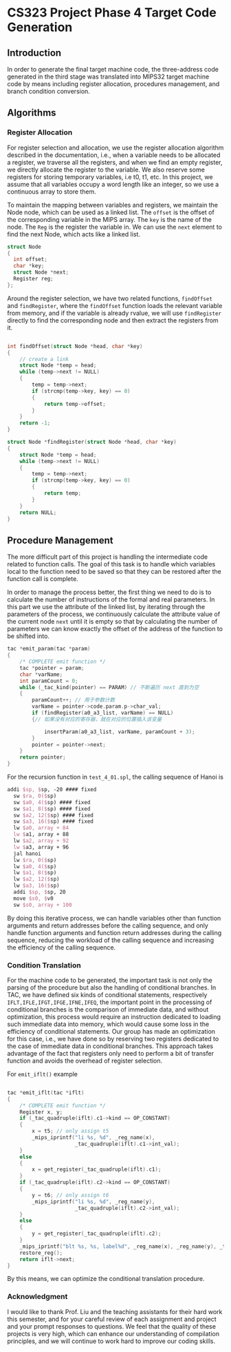 # CS323 Project Phase 4 Target Code Generation

## Introduction

In order to generate the final target machine code, the three-address code generated in the third stage was translated into MIPS32 target machine code by means including register allocation, procedures management, and branch condition conversion.

## Algorithms

### Register Allocation

For register selection and allocation, we use the register allocation algorithm described in the documentation, i.e., when a variable needs to be allocated a register, we traverse all the registers, and when we find an empty register, we directly allocate the register to the variable. We also reserve some registers for storing temporary variables, i.e t0, t1, etc. In this project, we assume that all variables occupy a word length like an integer, so we use a continuous array to store them.

To maintain the mapping between variables and registers, we maintain the Node node, which can be used as a linked list. The `offset` is the offset of the corresponding variable in the MIPS array. The `key` is the name of the node. The `Reg` is the register the variable in. We can use the `next` element to find the next Node, which acts like a linked list.

```C
struct Node
{
  int offset;
  char *key;
  struct Node *next;
  Register reg;  
};
```

Around the register selection, we have two related functions, `findOffset` and `findRegister`, where the `findOffset` function loads the relevant variable from memory, and if the variable is already rvalue, we will use `findRegister` directly to find the corresponding node and then extract the registers from it.

```C

int findOffset(struct Node *head, char *key)
{
    // create a link
    struct Node *temp = head;
    while (temp->next != NULL)
    {
        temp = temp->next;
        if (strcmp(temp->key, key) == 0)
        {
            return temp->offset;
        }
    }
    return -1;
}
```

```C
struct Node *findRegister(struct Node *head, char *key)
{
    struct Node *temp = head;
    while (temp->next != NULL)
    {
        temp = temp->next;
        if (strcmp(temp->key, key) == 0)
        {
            return temp;
        }
    }
    return NULL;
}
```

## Procedure Management

The more difficult part of this project is handling the intermediate code related to function calls. The goal of this task is to handle which variables local to the function need to be saved so that they can be restored after the function call is complete.

In order to manage the process better, the first thing we need to do is to calculate the number of instructions of the formal and real parameters. In this part we use the attribute of the linked list, by iterating through the parameters of the process, we continuously calculate the attribute value of the current node `next` until it is empty so that by calculating the number of parameters we can know exactly the offset of the address of the function to be shifted into.

```c
tac *emit_param(tac *param)
{
    /* COMPLETE emit function */
    tac *pointer = param;
    char *varName;
    int paramCount = 0;
    while (_tac_kind(pointer) == PARAM) // 不断遍历 next 直到为空
    {
        paramCount++; // 用于参数计数
        varName = pointer->code.param.p->char_val;
        if (findRegister(a0_a3_list, varName) == NULL)
        {// 如果没有对应的寄存器，就在对应的位置插入该变量

            insertParam(a0_a3_list, varName, paramCount + 3);
        }
        pointer = pointer->next;
    }
    return pointer;
}
```

For the recursion function in `test_4_01.spl`, the calling sequence of Hanoi is 

```tex
addi $sp, $sp, -20 #### fixed
  sw $ra, 0($sp)
  sw $a0, 4($sp) #### fixed
  sw $a1, 8($sp) #### fixed
  sw $a2, 12($sp) #### fixed
  sw $a3, 16($sp) #### fixed
  lw $a0, array + 84
  lw $a1, array + 88
  lw $a2, array + 92
  lw $a3, array + 96
  jal hanoi
  lw $ra, 0($sp)
  lw $a0, 4($sp)
  lw $a1, 8($sp)
  lw $a2, 12($sp)
  lw $a3, 16($sp)
  addi $sp, $sp, 20
  move $s0, $v0
  sw $s0, array + 100
```

By doing this iterative process, we can handle variables other than function arguments and return addresses before the calling sequence, and only handle function arguments and function return addresses during the calling sequence, reducing the workload of the calling sequence and increasing the efficiency of the calling sequence.

### Condition Translation

For the machine code to be generated, the important task is not only the parsing of the procedure but also the handling of conditional branches. In TAC, we have defined six kinds of conditional statements, respectively `IFLT,IFLE,IFGT,IFGE,IFNE,IFEQ`, the important point in the processing of conditional branches is the comparison of immediate data, and without optimization, this process would require an instruction dedicated to loading such immediate data into memory, which would cause some loss in the efficiency of conditional statements. Our group has made an optimization for this case, i.e., we have done so by reserving two registers dedicated to the case of immediate data in conditional branches. This approach takes advantage of the fact that registers only need to perform a bit of transfer function and avoids the overhead of register selection.

For  `emit_iflt()` example

```C

tac *emit_iflt(tac *iflt)
{
    /* COMPLETE emit function */
    Register x, y;
    if (_tac_quadruple(iflt).c1->kind == OP_CONSTANT)
    {
        x = t5; // only assign t5
        _mips_iprintf("li %s, %d", _reg_name(x),
                      _tac_quadruple(iflt).c1->int_val);
    }
    else
    {
        x = get_register(_tac_quadruple(iflt).c1);
    }
    if (_tac_quadruple(iflt).c2->kind == OP_CONSTANT)
    {
        y = t6; // only assign t6
        _mips_iprintf("li %s, %d", _reg_name(y),
                      _tac_quadruple(iflt).c2->int_val);
    }
    else
    {
        y = get_register(_tac_quadruple(iflt).c2);
    }
    _mips_iprintf("blt %s, %s, label%d", _reg_name(x), _reg_name(y), _tac_quadruple(iflt).labelno->int_val);
    restore_reg();
    return iflt->next;
}
```

By this means, we can optimize the conditional translation procedure.

### Acknowledgment

I would like to thank Prof. Liu and the teaching assistants for their hard work this semester, and for your careful review of each assignment and project and your prompt responses to questions. We feel that the quality of these projects is very high, which can enhance our understanding of compilation principles, and we will continue to work hard to improve our coding skills.